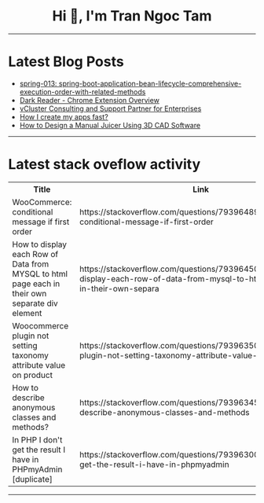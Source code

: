 <h1 align="center">Hi 👋, I'm Tran Ngoc Tam</h1>

---

# Latest Blog Posts 
<!-- BLOG-POST-LIST:START -->
- [spring-013: spring-boot-application-bean-lifecycle-comprehensive-execution-order-with-related-methods](https://dev.to/hunor85/spring-013-20n1)
- [Dark Reader - Chrome Extension Overview](https://dev.to/cloudnative_eng/dark-reader-chrome-extension-overview-2dll)
- [vCluster Consulting and Support Partner for Enterprises](https://dev.to/infracloud/vcluster-consulting-and-support-partner-for-enterprises-3ooe)
- [How I create my apps fast?](https://dev.to/mr69/how-i-create-my-apps-fast-2l3h)
- [How to Design a Manual Juicer Using 3D CAD Software](https://dev.to/julia970/how-to-design-a-manual-juicer-using-3d-cad-software-26e2)
<!-- BLOG-POST-LIST:END -->

---

# Latest stack oveflow activity
<table>
  <tr><th>Title</th><th>Link</th></tr>
  <!-- STACKOVERFLOW:START --><tr><td>WooCommerce: conditional message if first order</td><td>https://stackoverflow.com/questions/79396489/woocommerce-conditional-message-if-first-order</td></tr><tr><td>How to display each Row of Data from MYSQL to html page each in their own separate div element</td><td>https://stackoverflow.com/questions/79396450/how-to-display-each-row-of-data-from-mysql-to-html-page-each-in-their-own-separa</td></tr><tr><td>Woocommerce plugin not setting taxonomy attribute value on product</td><td>https://stackoverflow.com/questions/79396350/woocommerce-plugin-not-setting-taxonomy-attribute-value-on-product</td></tr><tr><td>How to describe anonymous classes and methods?</td><td>https://stackoverflow.com/questions/79396345/how-to-describe-anonymous-classes-and-methods</td></tr><tr><td>In PHP I don&#39;t get the result I have in PHPmyAdmin [duplicate]</td><td>https://stackoverflow.com/questions/79396300/in-php-i-dont-get-the-result-i-have-in-phpmyadmin</td></tr><!-- STACKOVERFLOW:END -->
</table>

---


